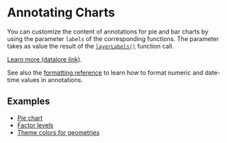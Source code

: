 # Annotating Charts

You can customize the content of annotations for pie and bar charts by using the parameter `labels` of the corresponding functions.
The parameter takes as value the result of the [`layerLabels()`](%api_annotations%/layer-labels/index.html) function call.

[Learn more (datalore link)](%nbp-annotations%).

See also the [formatting reference](formats.md) to learn how to format numeric and date-time values in annotations.


## Examples

- [Pie chart](%nb-geom_pie%)
- [Factor levels](%nb-factor_levels%)
- [Theme colors for geometries](%nb-geom_theme_colors%)